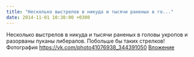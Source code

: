 ```yaml
---
title: "Несколько выстрелов в никуда и тысячи раненых в го..."
date: 2014-11-01 10:38:00 +0300
---
```


Несколько выстрелов в никуда и тысячи раненых в головы укропов и разорваны пуканы либералов. Побольше бы таких стрелков!
Фотография
<a class="vk-attach" href="https://vk.com/photo41076938_344391050">https://vk.com/photo41076938_344391050</a>
<a class="vk-attach" href="https://vk.com/photo41076938_344391050">Вложение</a>
